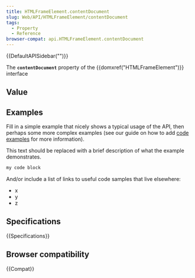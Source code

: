 ```yaml
---
title: HTMLFrameElement.contentDocument
slug: Web/API/HTMLFrameElement/contentDocument
tags:
  - Property
  - Reference
browser-compat: api.HTMLFrameElement.contentDocument
---
```

{{DefaultAPISidebar("")}}

The **`contentDocument`** property of the {{domxref("HTMLFrameElement")}} interface 

## Value



## Examples

Fill in a simple example that nicely shows a typical usage of the API, then perhaps some more complex examples (see our guide on how to add [code examples](/en-US/docs/MDN/Contribute/Structures/Code_examples) for more information).

This text should be replaced with a brief description of what the example demonstrates.

```js
my code block
```

And/or include a list of links to useful code samples that live elsewhere:

*   x
*   y
*   z

## Specifications

{{Specifications}}

## Browser compatibility

{{Compat}}


